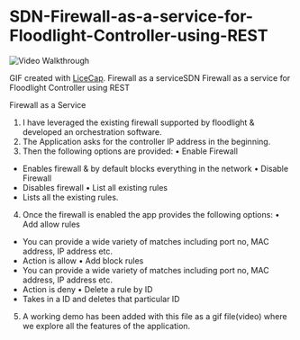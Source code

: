 # SDN-Firewall-as-a-service-for-Floodlight-Controller-using-REST

 <img src='http://imgur.com/tblRUxo' title='Video Walkthrough' width='' alt='Video Walkthrough' />

GIF created with [LiceCap](http://www.cockos.com/licecap/).
Firewall as a serviceSDN Firewall as a service for Floodlight Controller using REST

Firewall as a Service
1.	I have leveraged the existing firewall supported by floodlight & developed an orchestration software.
2.	The Application asks for the controller IP address in the beginning.
3.	Then the following options are provided:
•	Enable Firewall
-	Enables firewall & by default blocks everything in the network
•	Disable Firewall
-	Disables firewall
•	List all existing rules
-	Lists all the existing rules.
4.	Once the firewall is enabled the app provides the following options:
•	Add allow rules
-	You can provide a wide variety of matches including port no, MAC address, IP address etc.
-	Action is allow
•	Add block rules
-	You can provide a wide variety of matches including port no, MAC address, IP address etc.
-	Action is deny
•	Delete a rule by ID
-	Takes in a ID and deletes that particular ID
5.	A working demo has been added with this file as a gif file(video) where we explore all the features of the application.

